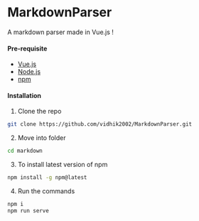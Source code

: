 # MarkdownParser
A markdown parser made in Vue.js !

#### Pre-requisite
- [Vue.js](https://vuejs.org/)
- [Node.js](https://nodejs.org/en/)
- [npm](https://www.npmjs.com/)


#### Installation
1. Clone the repo
```sh
git clone https://github.com/vidhik2002/MarkdownParser.git
```
2. Move into folder
```sh
cd markdown
```
3. To install latest version of npm
```sh
npm install -g npm@latest
```
4. Run the commands
```sh
npm i
npm run serve
```

